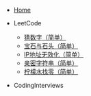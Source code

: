 - [Home](/)

- LeetCode

  - [猜数字（简单）](/leetcode/猜数字（简单）.md)
  - [宝石与石头（简单）](/leetcode/宝石与石头（简单）.md)
  - [IP地址无效化（简单）](/leetcode/IP地址无效化（简单）.md)
  - [亲密字符串（简单）](/leetcode/亲密字符串（简单）.md)
  - [柠檬水找零（简单）](/leetcode/柠檬水找零（简单）.md)

- CodingInterviews
